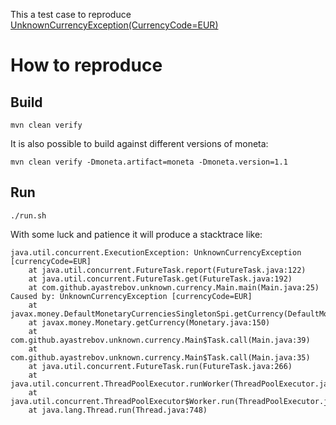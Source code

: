 This a test case to reproduce [UnknownCurrencyException(CurrencyCode=EUR)](https://github.com/JavaMoney/jsr354-ri/issues/158)

# How to reproduce

## Build

    mvn clean verify

It is also possible to build against different versions of moneta:

    mvn clean verify -Dmoneta.artifact=moneta -Dmoneta.version=1.1

## Run

    ./run.sh

With some luck and patience it will produce a stacktrace like:


```
java.util.concurrent.ExecutionException: UnknownCurrencyException [currencyCode=EUR]
    at java.util.concurrent.FutureTask.report(FutureTask.java:122)
    at java.util.concurrent.FutureTask.get(FutureTask.java:192)
    at com.github.ayastrebov.unknown.currency.Main.main(Main.java:25)
Caused by: UnknownCurrencyException [currencyCode=EUR]
    at javax.money.DefaultMonetaryCurrenciesSingletonSpi.getCurrency(DefaultMonetaryCurrenciesSingletonSpi.java:104)
    at javax.money.Monetary.getCurrency(Monetary.java:150)
    at com.github.ayastrebov.unknown.currency.Main$Task.call(Main.java:39)
    at com.github.ayastrebov.unknown.currency.Main$Task.call(Main.java:35)
    at java.util.concurrent.FutureTask.run(FutureTask.java:266)
    at java.util.concurrent.ThreadPoolExecutor.runWorker(ThreadPoolExecutor.java:1142)
    at java.util.concurrent.ThreadPoolExecutor$Worker.run(ThreadPoolExecutor.java:617)
    at java.lang.Thread.run(Thread.java:748)

```

